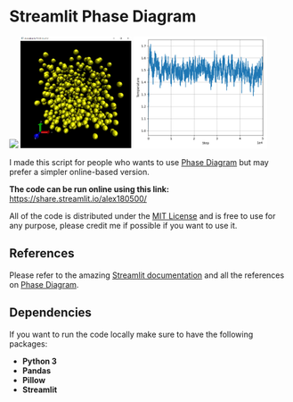 # Streamlit Phase Diagram

<img src="images/gui_example.png" height="200"/> <img src="images/md_animation.png" height="200"/> <img src="images/md_graph.png" height="200"/>

I made this script for people who wants to use [Phase Diagram](https://github.com/alex180500/open-computational-physics/tree/main/molecular-dynamics) but may prefer a simpler online-based version.

**The code can be run online using this link:** https://share.streamlit.io/alex180500/

All of the code is distributed under the [MIT License](LICENSE) and is free to use for any purpose, please credit me if possible if you want to use it.

## References

Please refer to the amazing [Streamlit documentation](https://docs.streamlit.io) and all the references on [Phase Diagram](https://github.com/alex180500/open-computational-physics/tree/main/molecular-dynamics).

## Dependencies

If you want to run the code locally make sure to have the following packages:
  * **Python 3**
  * **Pandas**
  * **Pillow**
  * **Streamlit**